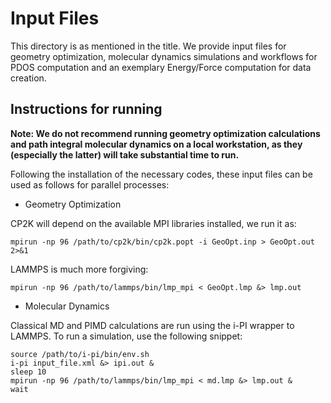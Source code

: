 # Input Files

This directory is as mentioned in the title. We provide input files for geometry optimization, molecular dynamics simulations and workflows for PDOS computation and an exemplary Energy/Force computation for data creation. 

## Instructions for running
**Note: We do not recommend running geometry optimization calculations and path integral molecular dynamics on a local workstation, as they (especially the latter) will take substantial time to run.**

Following the installation of the necessary codes, these input files can be used as follows for parallel processes:

- Geometry Optimization

CP2K will depend on the available MPI libraries installed, we run it as:
    
    mpirun -np 96 /path/to/cp2k/bin/cp2k.popt -i GeoOpt.inp > GeoOpt.out 2>&1

LAMMPS is much more forgiving:
    
    mpirun -np 96 /path/to/lammps/bin/lmp_mpi < GeoOpt.lmp &> lmp.out

- Molecular Dynamics

Classical MD and PIMD calculations are run using the i-PI wrapper to LAMMPS. To run a simulation, use the following snippet:
    
    source /path/to/i-pi/bin/env.sh
    i-pi input_file.xml &> ipi.out &
    sleep 10
    mpirun -np 96 /path/to/lammps/bin/lmp_mpi < md.lmp &> lmp.out &
    wait
